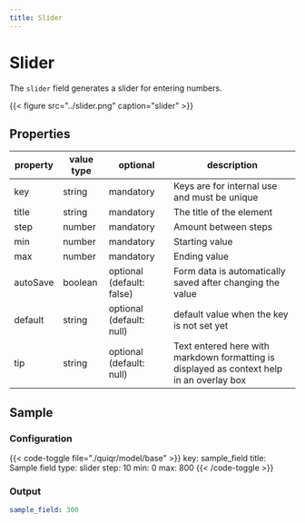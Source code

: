```yaml
---
title: Slider
---
```


# Slider

The `slider` field generates a slider for entering numbers.

{{< figure src="../slider.png" caption="slider" >}}

## Properties

| property | value type | optional                  | description                                                                               |
|----------|------------|---------------------------|-------------------------------------------------------------------------------------------|
| key      | string     | mandatory                 | Keys are for internal use and must be unique                                              |
| title    | string     | mandatory                 | The title of the element                                                                  |
| step     | number     | mandatory                 | Amount between steps                                                                      |
| min      | number     | mandatory                 | Starting value                                                                            |
| max      | number     | mandatory                 | Ending value                                                                              |
| autoSave | boolean    | optional (default: false) | Form data is automatically saved after changing the value                                 |
| default  | string     | optional (default: null)  | default value when the key is not set yet                                                 |
| tip      | string     | optional (default: null)  | Text entered here with markdown formatting is displayed as context help in an overlay box |

## Sample

### Configuration

{{< code-toggle file="./quiqr/model/base" >}}
key: sample_field
title: Sample field
type: slider
step: 10
min: 0
max: 800
{{< /code-toggle >}}

### Output

```yaml
sample_field: 300
```

